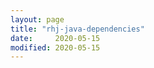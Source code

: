 ```yaml
---
layout: page
title: "rhj-java-dependencies"
date:     2020-05-15
modified: 2020-05-15
---
```


